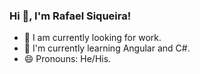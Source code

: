 ### Hi 👋,  I'm Rafael Siqueira!

- 🔭 I am currently looking for work.
- 🌱 I'm currently learning Angular and C#.
- 😄 Pronouns: He/His.
